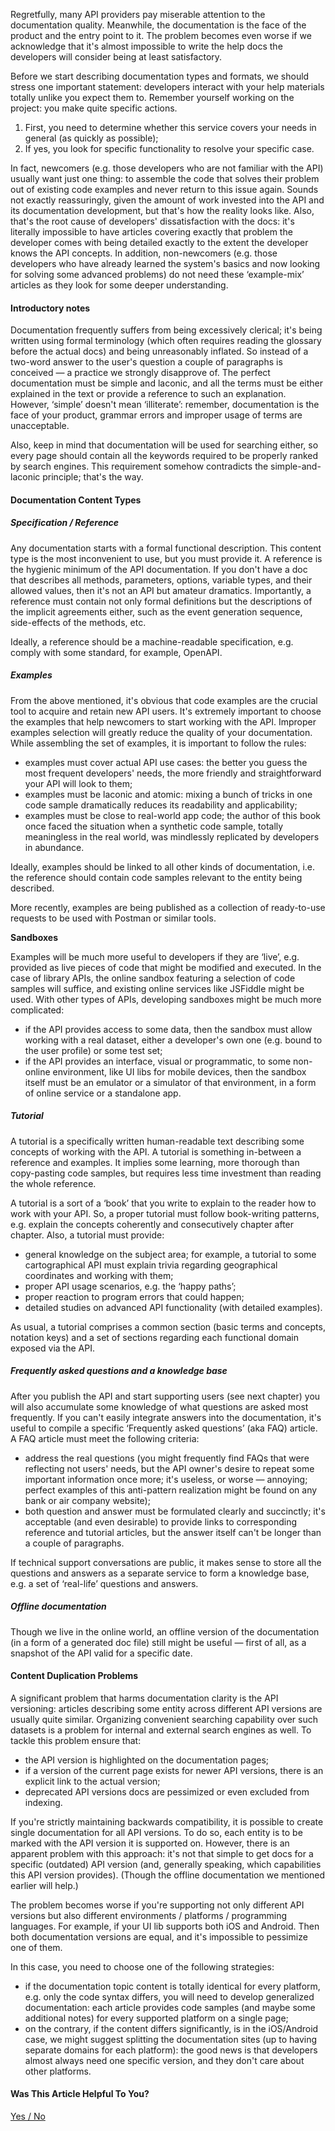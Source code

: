 Regretfully, many API providers pay miserable attention to the documentation quality. Meanwhile, the documentation is the face of the product and the entry point to it. The problem becomes even worse if we acknowledge that it's almost impossible to write the help docs the developers will consider being at least satisfactory.

Before we start describing documentation types and formats, we should stress one important statement: developers interact with your help materials totally unlike you expect them to. Remember yourself working on the project: you make quite specific actions.

  1. First, you need to determine whether this service covers your needs in general (as quickly as possible);
  2. If yes, you look for specific functionality to resolve your specific case.

In fact, newcomers (e.g. those developers who are not familiar with the API) usually want just one thing: to assemble the code that solves their problem out of existing code examples and never return to this issue again. Sounds not exactly reassuringly, given the amount of work invested into the API and its documentation development, but that's how the reality looks like. Also, that's the root cause of developers' dissatisfaction with the docs: it's literally impossible to have articles covering exactly that problem the developer comes with being detailed exactly to the extent the developer knows the API concepts. In addition, non-newcomers (e.g. those developers who have already learned the system's basics and now looking for solving some advanced problems) do not need these ‘example-mix’ articles as they look for some deeper understanding.

#### Introductory notes

Documentation frequently suffers from being excessively clerical; it's being written using formal terminology (which often requires reading the glossary before the actual docs) and being unreasonably inflated. So instead of a two-word answer to the user's question a couple of paragraphs is conceived — a practice we strongly disapprove of. The perfect documentation must be simple and laconic, and all the terms must be either explained in the text or provide a reference to such an explanation. However, ‘simple’ doesn't mean ‘illiterate’: remember, documentation is the face of your product, grammar errors and improper usage of terms are unacceptable.

Also, keep in mind that documentation will be used for searching either, so every page should contain all the keywords required to be properly ranked by search engines. This requirement somehow contradicts the simple-and-laconic principle; that's the way.

#### Documentation Content Types

##### Specification / Reference

Any documentation starts with a formal functional description. This content type is the most inconvenient to use, but you must provide it. A reference is the hygienic minimum of the API documentation. If you don't have a doc that describes all methods, parameters, options, variable types, and their allowed values, then it's not an API but amateur dramatics. Importantly, a reference must contain not only formal definitions but the descriptions of the implicit agreements either, such as the event generation sequence, side-effects of the methods, etc.

Ideally, a reference should be a machine-readable specification, e.g. comply with some standard, for example, OpenAPI.

##### Examples

From the above mentioned, it's obvious that code examples are the crucial tool to acquire and retain new API users. It's extremely important to choose the examples that help newcomers to start working with the API. Improper examples selection will greatly reduce the quality of your documentation. While assembling the set of examples, it is important to follow the rules:
  * examples must cover actual API use cases: the better you guess the most frequent developers' needs, the more friendly and straightforward your API will look to them;
  * examples must be laconic and atomic: mixing a bunch of tricks in one code sample dramatically reduces its readability and applicability;
  * examples must be close to real-world app code; the author of this book once faced the situation when a synthetic code sample, totally meaningless in the real world, was mindlessly replicated by developers in abundance.

Ideally, examples should be linked to all other kinds of documentation, i.e. the reference should contain code samples relevant to the entity being described.

More recently, examples are being published as a collection of ready-to-use requests to be used with Postman or similar tools.

**Sandboxes**

Examples will be much more useful to developers if they are ‘live’, e.g. provided as live pieces of code that might be modified and executed. In the case of library APIs, the online sandbox featuring a selection of code samples will suffice, and existing online services like JSFiddle might be used. With other types of APIs, developing sandboxes might be much more complicated:
  * if the API provides access to some data, then the sandbox must allow working with a real dataset, either a developer's own one (e.g. bound to the user profile) or some test set;
  * if the API provides an interface, visual or programmatic, to some non-online environment, like UI libs for mobile devices, then the sandbox itself must be an emulator or a simulator of that environment, in a form of online service or a standalone app.

##### Tutorial

A tutorial is a specifically written human-readable text describing some concepts of working with the API. A tutorial is something in-between a reference and examples. It implies some learning, more thorough than copy-pasting code samples, but requires less time investment than reading the whole reference.

A tutorial is a sort of a ‘book’ that you write to explain to the reader how to work with your API. So, a proper tutorial must follow book-writing patterns, e.g. explain the concepts coherently and consecutively chapter after chapter. Also, a tutorial must provide:
  * general knowledge on the subject area; for example, a tutorial to some cartographical API must explain trivia regarding geographical coordinates and working with them;
  * proper API usage scenarios, e.g. the ‘happy paths’;
  * proper reaction to program errors that could happen;
  * detailed studies on advanced API functionality (with detailed examples).

As usual, a tutorial comprises a common section (basic terms and concepts, notation keys) and a set of sections regarding each functional domain exposed via the API.

##### Frequently asked questions and a knowledge base

After you publish the API and start supporting users (see next chapter) you will also accumulate some knowledge of what questions are asked most frequently. If you can't easily integrate answers into the documentation, it's useful to compile a specific ‘Frequently asked questions’ (aka FAQ) article. A FAQ article must meet the following criteria:
  * address the real questions (you might frequently find FAQs that were reflecting not users' needs, but the API owner's desire to repeat some important information once more; it's useless, or worse — annoying; perfect examples of this anti-pattern realization might be found on any bank or air company website);
  * both question and answer must be formulated clearly and succinctly; it's acceptable (and even desirable) to provide links to corresponding reference and tutorial articles, but the answer itself can't be longer than a couple of paragraphs.

If technical support conversations are public, it makes sense to store all the questions and answers as a separate service to form a knowledge base, e.g. a set of ‘real-life’ questions and answers.

##### Offline documentation

Though we live in the online world, an offline version of the documentation (in a form of a generated doc file) still might be useful — first of all, as a snapshot of the API valid for a specific date.

#### Content Duplication Problems

A significant problem that harms documentation clarity is the API versioning: articles describing some entity across different API versions are usually quite similar. Organizing convenient searching capability over such datasets is a problem for internal and external search engines as well. To tackle this problem ensure that:
  * the API version is highlighted on the documentation pages;
  * if a version of the current page exists for newer API versions, there is an explicit link to the actual version;
  * deprecated API versions docs are pessimized or even excluded from indexing. 

If you're strictly maintaining backwards compatibility, it is possible to create single documentation for all API versions. To do so, each entity is to be marked with the API version it is supported on. However, there is an apparent problem with this approach: it's not that simple to get docs for a specific (outdated) API version (and, generally speaking, which capabilities this API version provides). (Though the offline documentation we mentioned earlier will help.)

The problem becomes worse if you're supporting not only different API versions but also different environments / platforms / programming languages. For example, if your UI lib supports both iOS and Android. Then both documentation versions are equal, and it's impossible to pessimize one of them.

In this case, you need to choose one of the following strategies:
  * if the documentation topic content is totally identical for every platform, e.g. only the code syntax differs, you will need to develop generalized documentation: each article provides code samples (and maybe some additional notes) for every supported platform on a single page;
  * on the contrary, if the content differs significantly, is in the iOS/Android case, we might suggest splitting the documentation sites (up to having separate domains for each platform): the good news is that developers almost always need one specific version, and they don't care about other platforms.

#### Was This Article Helpful To You?

[Yes / No](https://forms.gle/WPdQ9KsJt3fxqpyw6)
